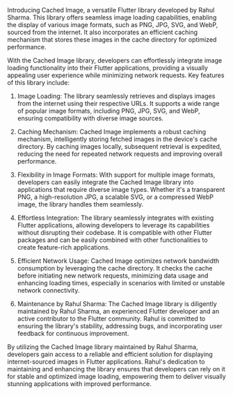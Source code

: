 Introducing Cached Image, a versatile Flutter library developed by Rahul Sharma. This library offers seamless image loading capabilities, enabling the display of various image formats, such as PNG, JPG, SVG, and WebP, sourced from the internet. It also incorporates an efficient caching mechanism that stores these images in the cache directory for optimized performance.

With the Cached Image library, developers can effortlessly integrate image loading functionality into their Flutter applications, providing a visually appealing user experience while minimizing network requests. Key features of this library include:

1. Image Loading: The library seamlessly retrieves and displays images from the internet using their respective URLs. It supports a wide range of popular image formats, including PNG, JPG, SVG, and WebP, ensuring compatibility with diverse image sources.

2. Caching Mechanism: Cached Image implements a robust caching mechanism, intelligently storing fetched images in the device's cache directory. By caching images locally, subsequent retrieval is expedited, reducing the need for repeated network requests and improving overall performance.

3. Flexibility in Image Formats: With support for multiple image formats, developers can easily integrate the Cached Image library into applications that require diverse image types. Whether it's a transparent PNG, a high-resolution JPG, a scalable SVG, or a compressed WebP image, the library handles them seamlessly.

4. Effortless Integration: The library seamlessly integrates with existing Flutter applications, allowing developers to leverage its capabilities without disrupting their codebase. It is compatible with other Flutter packages and can be easily combined with other functionalities to create feature-rich applications.

5. Efficient Network Usage: Cached Image optimizes network bandwidth consumption by leveraging the cache directory. It checks the cache before initiating new network requests, minimizing data usage and enhancing loading times, especially in scenarios with limited or unstable network connectivity.

6. Maintenance by Rahul Sharma: The Cached Image library is diligently maintained by Rahul Sharma, an experienced Flutter developer and an active contributor to the Flutter community. Rahul is committed to ensuring the library's stability, addressing bugs, and incorporating user feedback for continuous improvement.

By utilizing the Cached Image library maintained by Rahul Sharma, developers gain access to a reliable and efficient solution for displaying internet-sourced images in Flutter applications. Rahul's dedication to maintaining and enhancing the library ensures that developers can rely on it for stable and optimized image loading, empowering them to deliver visually stunning applications with improved performance.
